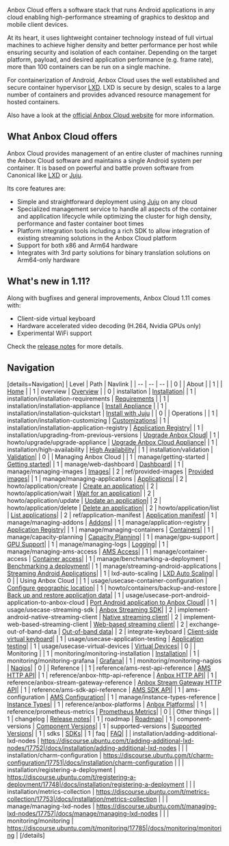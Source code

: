 Anbox Cloud offers a software stack that runs Android applications in any cloud enabling high-performance streaming of graphics to desktop and mobile client devices.

At its heart, it uses lightweight container technology instead of full virtual machines to achieve higher density and better performance per host while ensuring security and isolation of each container. Depending on the target platform, payload, and desired application performance (e.g. frame rate), more than 100 containers can be run on a single machine.

For containerization of Android, Anbox Cloud uses the well established and secure container hypervisor [LXD](https://linuxcontainers.org/). LXD is secure by design, scales to a large number of containers and provides advanced resource management for hosted containers.

Also have a look at the [official Anbox Cloud website](https://anbox-cloud.io/) for more information.

## What Anbox Cloud offers
Anbox Cloud provides management of an entire cluster of machines running the Anbox Cloud software and maintains a single Android system per container. It is based on powerful and battle proven software from Canonical like [LXD](https://linuxcontainers.org/) or [Juju](https://jujucharms.com/).

Its core features are:
* Simple and straightforward deployment using [Juju](https://jujucharms.com/) on any cloud
* Specialized management service to handle all aspects of the container and application lifecycle while optimizing the cluster for high density, performance and faster container boot times
* Platform integration tools including a rich SDK to allow integration of existing streaming solutions in the Anbox Cloud platform
* Support for both x86 and Arm64 hardware
* Integrates with 3rd party solutions for binary translation solutions on Arm64-only hardware

## What's new in 1.11?

Along with bugfixes and general improvements, Anbox Cloud 1.11 comes with:

* Client-side virtual keyboard
* Hardware accelerated video decoding (H.264, Nvidia GPUs only)
* Experimental WiFi support

Check the [release notes](https://discourse.ubuntu.com/t/release-notes/17842) for more details.

## Navigation

[details=Navigation]
| Level | Path | Navlink |
| -- | -- | -- |
| 0 | | About |
| 1 | | [Home](https://discourse.ubuntu.com/t/anbox-cloud-documentation/17029) |
| 1 | overview | [Overview](https://discourse.ubuntu.com/t/anbox-cloud-overview/17802) |
| 0 | installation | [Installation](/t/anbox-cloud-installation/17835)|
| 1 | installation/installation-requirements | [Requirements](https://discourse.ubuntu.com/t/installation-requirements/17734) |
| 1 | installation/installation-appliance | [Install Appliance](https://discourse.ubuntu.com/t/install-appliance/22681) |
| 1 | installation/installation-quickstart | [Install with Juju](https://discourse.ubuntu.com/t/install-with-juju/17744) |
| 0 | | Operations |
| 1 | installation/installation-customizing | [Customizations](https://discourse.ubuntu.com/t/installation-customizing/17747)|
| 1 | installation/installation-application-registry | [Application Registry](https://discourse.ubuntu.com/t/installation-application-registry/17749)|
| 1 | installation/upgrading-from-previous-versions | [Upgrade Anbox Cloud](https://discourse.ubuntu.com/t/upgrading-from-previous-versions/17750)|
| 1 | howto/upgrade/upgrade-appliance | [Upgrade Anbox Cloud Appliance](https://discourse.ubuntu.com/t/upgrade-anbox-cloud-appliance/24186)|
| 1 | installation/high-availability | [High Availability](https://discourse.ubuntu.com/t/high-availability/17754)|
| 1 | installation/validation | [Validation](https://discourse.ubuntu.com/t/validation/20329)|
| 0 | | Managing Anbox Cloud |
| 1 | manage/getting-started | [Getting started](https://discourse.ubuntu.com/t/getting-started/17756)|
| 1 | manage/web-dashboard | [Dashboard](https://discourse.ubuntu.com/t/web-dashboard/20871)|
| 1 | manage/managing-images | [Images](https://discourse.ubuntu.com/t/managing-images/17758)|
| 2 | ref/provided-images | [Provided images](https://discourse.ubuntu.com/t/provided-images/24185)|
| 1 | manage/managing-applications | [Applications](https://discourse.ubuntu.com/t/managing-applications/17760)|
| 2 | howto/application/create | [Create an application](tbd)|
| 2 | howto/application/wait | [Wait for an application](tbd)|
| 2 | howto/application/update | [Update an application](tbd)|
| 2 | howto/application/delete | [Delete an application](tbd)|
| 2 | howto/application/list | [List applications](tbd)|
| 2 | ref/application-manifest | [Application manifest](tbd)|
| 1 | manage/managing-addons | [Addons](https://discourse.ubuntu.com/t/managing-addons/17759)|
| 1 | manage/application-registry | [Application Registry](https://discourse.ubuntu.com/t/application-registry/17761)|
| 1 | manage/managing-containers | [Containers](https://discourse.ubuntu.com/t/managing-containers/17763)|
| 1 | manage/capacity-planning | [Capacity Planning](https://discourse.ubuntu.com/t/capacity-planning/17765)|
| 1 | manage/gpu-support | [GPU Support](https://discourse.ubuntu.com/t/gpu-support/17768)|
| 1 | manage/managing-logs | [Logging](https://discourse.ubuntu.com/t/managing-logs/17771)|
| 1 | manage/managing-ams-access | [AMS Access](https://discourse.ubuntu.com/t/managing-ams-access/17774)|
| 1 | manage/container-access | [Container access](https://discourse.ubuntu.com/t/container-access/17772)|
| 1 | manage/benchmarking-a-deployment | [Benchmarking a deployment](https://discourse.ubuntu.com/t/benchmarking-a-deployment/17770)|
| 1 | manage/streaming-android-applications | [Streaming Android Applications](https://discourse.ubuntu.com/t/streaming-android-applications/17769)|
| 1 | lxd-auto-scaling | [LXD Auto Scaling](https://discourse.ubuntu.com/t/lxd-auto-scaling/21351)|
| 0 | | Using Anbox Cloud |
| 1 | usage/usecase-container-configuration | [Configure geographic location](https://discourse.ubuntu.com/t/usecase-container-configuration/17782)|
| 1 | howto/containers/backup-and-restore | [Back up and restore application data](https://discourse.ubuntu.com/t/back-up-and-restore-application-data/24183)|
| 1 | usage/usecase-port-android-application-to-anbox-cloud | [Port Android application to Anbox Cloud](https://discourse.ubuntu.com/t/usecase-port-android-application-to-anbox-cloud/17776)|
| 1 | usage/usecase-streaming-sdk | [Anbox Streaming SDK](https://discourse.ubuntu.com/t/usecase-streaming-sdk/17783)|
| 2 | implement-android-native-streaming-client | [Native streaming client](https://discourse.ubuntu.com/t/implement-android-native-streaming-client/21833)|
| 2 | implement-web-based-streaming-client | [Web-based streaming client](https://discourse.ubuntu.com/t/implement-web-based-streaming-client/21835)|
| 2 | exchange-out-of-band-data | [Out-of-band data](https://discourse.ubuntu.com/t/exchange-out-of-band-data/21834)|
| 2 | integrate-keyboard | [Client-side virtual keyboard](https://discourse.ubuntu.com/t/integrate-a-client-side-virtual-keyboard/23643)|
| 1 | usage/usecase-application-testing | [Application testing](https://discourse.ubuntu.com/t/usecase-application-testing/17775)|
| 1 | usage/usecase-virtual-devices | [Virtual Devices](https://discourse.ubuntu.com/t/virtual-devices/19069)|
| 0 | | Monitoring |
| 1 | monitoring/monitoring-installation | [Installation](https://discourse.ubuntu.com/t/monitoring-installation/17786)|
| 1 | monitoring/monitoring-grafana | [Grafana](https://discourse.ubuntu.com/t/monitoring-grafana/17787)|
| 1 | monitoring/monitoring-nagios | [Nagios](https://discourse.ubuntu.com/t/monitoring-nagios/17788)|
| 0 | | Reference |
| 1 | reference/ams-rest-api-reference | [AMS HTTP API](https://discourse.ubuntu.com/t/ams-rest-api-reference/17801)|
| 1 | reference/anbox-http-api-reference | [Anbox HTTP API](https://discourse.ubuntu.com/t/anbox-http-api-reference/17819/2)|
| 1 | reference/anbox-stream-gateway-reference | [Anbox Stream Gateway HTTP API](https://anbox-cloud.github.io/1.9/anbox-stream-gateway/index.html)|
| 1 | reference/ams-sdk-api-reference | [AMS SDK API](https://discourse.ubuntu.com/t/ams-sdk-api-reference/17845)|
| 1 | ams-configuration | [AMS Configuration](https://discourse.ubuntu.com/t/ams-configuration/20872)|
| 1 | manage/instance-types-reference | [Instance Types](https://discourse.ubuntu.com/t/instance-types-reference/17764)|
| 1 | reference/anbox-platforms | [Anbox Platforms](https://discourse.ubuntu.com/t/anbox-platforms/18733)|
| 1 | reference/prometheus-metrics | [Prometheus Metrics](https://discourse.ubuntu.com/t/prometheus-metrics/19521)|
| 0 | | Other things |
| 1 | changelog | [Release notes](https://discourse.ubuntu.com/t/release-notes/17842)|
| 1 | roadmap | [Roadmap](https://discourse.ubuntu.com/t/release-roadmap/19359)|
| 1 | component-versions | [Component Versions](https://discourse.ubuntu.com/t/component-versions/21413)|
| 1 | supported-versions | [Supported Versions](https://discourse.ubuntu.com/t/supported-versions/21046)|
| 1 | sdks | [SDKs](https://discourse.ubuntu.com/t/anbox-cloud-sdks/17844)|
| 1 | faq | [FAQ](https://discourse.ubuntu.com/t/anbox-cloud-faq/17837)|
| | installation/adding-additional-lxd-nodes | https://discourse.ubuntu.com/t/adding-additional-lxd-nodes/17752|/docs/installation/adding-additional-lxd-nodes |
| | installation/charm-configuration | https://discourse.ubuntu.com/t/charm-configuration/17751|/docs/installation/charm-configuration |
| | installation/registering-a-deployment | https://discourse.ubuntu.com/t/registering-a-deployment/17748|/docs/installation/registering-a-deployment |
| | installation/metrics-collection | https://discourse.ubuntu.com/t/metrics-collection/17753|/docs/installation/metrics-collection |
| | manage/managing-lxd-nodes | https://discourse.ubuntu.com/t/managing-lxd-nodes/17757|/docs/manage/managing-lxd-nodes |
| | monitoring/monitoring | https://discourse.ubuntu.com/t/monitoring/17785|/docs/monitoring/monitoring |
[/details]
